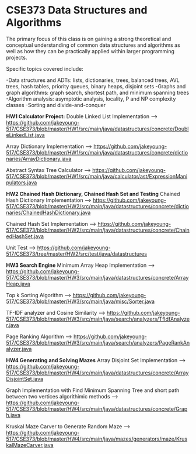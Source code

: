 # CSE373 Data Structures and Algorithms
The primary focus of this class is on gaining a strong theoretical and conceptual understanding of common data structures and algorithms as well as how they can be practically applied within larger programming projects.

Specific topics covered include:

-Data structures and ADTs: lists, dictionaries, trees, balanced trees, AVL trees, hash tables, priority queues, binary heaps, disjoint sets
-Graphs and graph algorithms: graph search, shortest path, and minimum spanning trees
-Algorithm analysis: asymptotic analysis, locality, P and NP complexity classes
-Sorting and divide-and-conquer

**HW1 Calculator Project:**
Double Linked List Implementation --> https://github.com/jakeyoung-517/CSE373/blob/master/HW1/src/main/java/datastructures/concrete/DoubleLinkedList.java

Array Dictionary Implementation --> https://github.com/jakeyoung-517/CSE373/blob/master/HW1/src/main/java/datastructures/concrete/dictionaries/ArrayDictionary.java

Abstract Syntax Tree Calculator --> https://github.com/jakeyoung-517/CSE373/blob/master/HW1/src/main/java/calculator/ast/ExpressionManipulators.java

**HW2 Chained Hash Dictionary, Chained Hash Set and Testing**
Chained Hash Dictionary Implementation --> https://github.com/jakeyoung-517/CSE373/blob/master/HW2/src/main/java/datastructures/concrete/dictionaries/ChainedHashDictionary.java

Chained Hash Set Implementation --> https://github.com/jakeyoung-517/CSE373/blob/master/HW2/src/main/java/datastructures/concrete/ChainedHashSet.java

Unit Test --> https://github.com/jakeyoung-517/CSE373/tree/master/HW2/src/test/java/datastructures

**HW3 Search Engine**
Minimum Array Heap Implementation --> https://github.com/jakeyoung-517/CSE373/blob/master/HW3/src/main/java/datastructures/concrete/ArrayHeap.java

Top k Sorting Algorithm --> https://github.com/jakeyoung-517/CSE373/blob/master/HW3/src/main/java/misc/Sorter.java

TF-IDF analyzer and Cosine Similarity --> https://github.com/jakeyoung-517/CSE373/blob/master/HW3/src/main/java/search/analyzers/TfIdfAnalyzer.java

Page Ranking Algorithm --> https://github.com/jakeyoung-517/CSE373/blob/master/HW3/src/main/java/search/analyzers/PageRankAnalyzer.java

**HW4 Generating and Solving Mazes**
Array Disjoint Set Implementation --> https://github.com/jakeyoung-517/CSE373/blob/master/HW4/src/main/java/datastructures/concrete/ArrayDisjointSet.java

Graph Implementation with Find Minimum Spanning Tree and short path between two vertices algorithimic methods --> https://github.com/jakeyoung-517/CSE373/blob/master/HW4/src/main/java/datastructures/concrete/Graph.java

Kruskal Maze Carver to Generate Random Maze --> https://github.com/jakeyoung-517/CSE373/blob/master/HW4/src/main/java/mazes/generators/maze/KruskalMazeCarver.java
